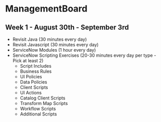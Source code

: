 # ManagementBoard

## Week 1 - August 30th - September 3rd

* Revisit Java (30 minutes every day)
* Revisit Javascript (30 minutes every day)
* ServiceNow Modules (1 hour every day)
* ServiceNow Scripting Exercises (20-30 minutes every day per type - Pick at least 2)
    - Script Includes
    - Business Rules
    - UI Policies
    - Data Policies
    - Client Scripts
    - UI Actions
    - Catalog Client Scripts
    - Transform Map Scripts
    - Workflow Scripts
    - Additional Scripts

